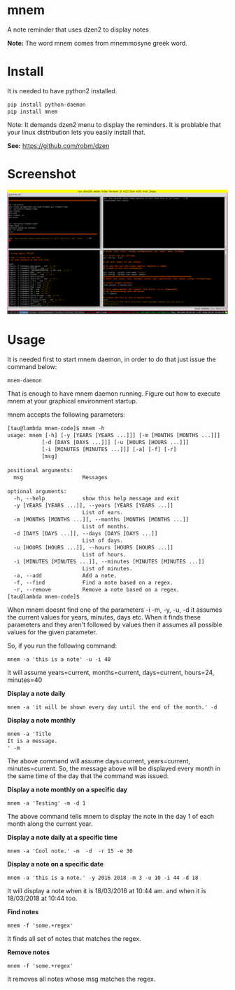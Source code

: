 mnem
====

A note reminder that uses dzen2 to display notes

**Note:** The word mnem comes from mnemmosyne greek word.

Install
=======

It is needed to have python2 installed.

    pip install python-daemon
    pip install mnem

Note: It demands dzen2 menu to display the reminders.
It is problable that your linux distribution lets you easily
install that.

**See:** https://github.com/robm/dzen

Screenshot
==========

![screenshot-1](screenshot-1.jpg)

Usage
=====

It is needed first to start mnem daemon, in order to do that just issue the command below:

    mnem-daemon

That is enough to have mnem daemon running. 
Figure out how to execute mnem at your graphical environment startup.

mnem accepts the following parameters:

    [tau@lambda mnem-code]$ mnem -h
    usage: mnem [-h] [-y [YEARS [YEARS ...]]] [-m [MONTHS [MONTHS ...]]]
               [-d [DAYS [DAYS ...]]] [-u [HOURS [HOURS ...]]]
               [-i [MINUTES [MINUTES ...]]] [-a] [-f] [-r]
               [msg]
    
    positional arguments:
      msg                   Messages
    
    optional arguments:
      -h, --help            show this help message and exit
      -y [YEARS [YEARS ...]], --years [YEARS [YEARS ...]]
                            List of ears.
      -m [MONTHS [MONTHS ...]], --months [MONTHS [MONTHS ...]]
                            List of months.
      -d [DAYS [DAYS ...]], --days [DAYS [DAYS ...]]
                            List of days.
      -u [HOURS [HOURS ...]], --hours [HOURS [HOURS ...]]
                            List of hours.
      -i [MINUTES [MINUTES ...]], --minutes [MINUTES [MINUTES ...]]
                            List of minutes.
      -a, --add             Add a note.
      -f, --find            Find a note based on a regex.
      -r, --remove          Remove a note based on a regex.
    [tau@lambda mnem-code]$     
    
When mnem doesnt find one of the parameters -i -m, -y, -u, -d it assumes the current values 
for years, minutes, days etc. When it finds these parameters and they aren't followed by
values then it assumes all possible values for the given parameter.

So, if you run the following command:

    mnem -a 'this is a note' -u -i 40

It will assume years=current, months=current, days=current, hours=24, minutes=40

**Display a note daily**

    mnem -a 'it will be shown every day until the end of the month.' -d  

**Display a note monthly**
  
    mnem -a 'Title
    It is a message.
    ' -m 

The above command will assume days=current, years=current, minutes=current.
So, the message above will be displayed every month in the same time of the day
that the command was issued.

**Display a note monthly on a specific day**
  
    mnem -a 'Testing' -m -d 1 
  

The above command tells mnem to display the note in the day 1 of each month along the
current year.

**Display a note daily at a specific time**
  
    mnem -a 'Cool note.' -m  -d  -r 15 -e 30 
    
    
**Display a note on a specific date**

    
    mnem -a 'this is a note.' -y 2016 2018 -m 3 -u 10 -i 44 -d 18

It will display a note when it is 18/03/2016 at 10:44 am. and when it is
18/03/2018 at 10:44 too.

**Find notes**

    mnem -f 'some.+regex'

It finds all set of notes that matches the regex.

**Remove notes**

    mnem -f 'some.+regex'

It removes all notes whose msg matches the regex.






